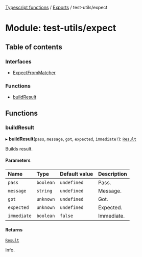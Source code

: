 [Typescript functions](../index.md) / [Exports](../modules.md) / test-utils/expect

# Module: test-utils/expect

## Table of contents

### Interfaces

- [ExpectFromMatcher](../interfaces/test_utils_expect.ExpectFromMatcher.md)

### Functions

- [buildResult](test_utils_expect.md#buildresult)

## Functions

### buildResult

▸ **buildResult**(`pass`, `message`, `got`, `expected`, `immediate?`): [`Result`](../interfaces/test_utils_expect_internal.Result.md)

Builds result.

#### Parameters

| Name | Type | Default value | Description |
| :------ | :------ | :------ | :------ |
| `pass` | `boolean` | `undefined` | Pass. |
| `message` | `string` | `undefined` | Message. |
| `got` | `unknown` | `undefined` | Got. |
| `expected` | `unknown` | `undefined` | Expected. |
| `immediate` | `boolean` | `false` | Immediate. |

#### Returns

[`Result`](../interfaces/test_utils_expect_internal.Result.md)

Info.
